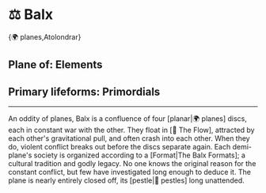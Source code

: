 # ⚖️ Balx

{🌍 planes,Atolondrar}

## **Plane of:** Elements
## **Primary lifeforms:** Primordials

---

An oddity of planes, Balx is a confluence of four [planar|🌍 planes] discs, each in constant war with the other. They float in [🌌 The Flow], attracted by each other's gravitational pull, and often crash into each other. When they do, violent conflict breaks out before the discs separate again. Each demi-plane's society is organized according to a [Format|The Balx Formats]; a cultural tradition and godly legacy. No one knows the original reason for the constant conflict, but few have investigated long enough to deduce it. The plane is nearly entirely closed off, its [pestle|🚪 pestles] long unattended.

